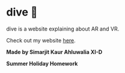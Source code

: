 # dive 🤿
dive is a website explaining about AR and VR.

Check out my website [here](https://bakuku22.github.io/dive/).

__Made by Simarjit Kaur Ahluwalia XI-D__

__Summer Holiday Homework__
